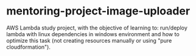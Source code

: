 # mentoring-project-image-uploader
AWS Lambda study project, with the objective of learning to: run/deploy lambda with linux dependencies in windows environment and how to optimize this task (not creating resources manually or using "pure cloudformation").
